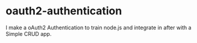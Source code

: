 # oauth2-authentication
I make a oAuth2 Authentication to train node.js and integrate in after with a Simple CRUD app.
